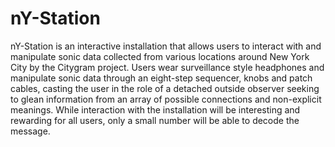 nY-Station
==========

nY-Station is an interactive installation that allows users to interact with and manipulate sonic data collected from various locations around New York City by the Citygram project. Users wear surveillance style headphones and manipulate sonic data through an eight-step sequencer, knobs and patch cables, casting the user in the role of a detached outside observer seeking to glean information from an array of possible connections and non-explicit meanings. While interaction with the installation will be interesting and rewarding for all users, only a small number will be able to decode the message.
